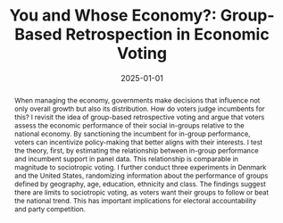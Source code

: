 ---
title: "You and Whose Economy?: Group-Based Retrospection in Economic Voting"
authors:
- Christoffer H. Dausgaard
date: 2025-01-01
publishDate: '2024-05-18T19:09:55.105194Z'
publication: "Conditionally accepted, American Journal of Political Science"
abstract: "When managing the economy, governments make decisions that influence not only overall growth but also its distribution. How do voters judge incumbents for this? I revisit the idea of group-based retrospective voting and argue that voters assess the economic performance of their social in-groups relative to the national economy. By sanctioning the incumbent for in-group performance, voters can incentivize policy-making that better aligns with their interests. I test the theory, first, by estimating the relationship between in-group performance and incumbent support in panel data. This relationship is comparable in magnitude to sociotropic voting. I further conduct three experiments in Denmark and the United States, randomizing information about the performance of groups defined by geography, age, education, ethnicity and class. The findings suggest there are limits to sociotropic voting, as voters want their groups to follow or beat the national trend. This has important implications for electoral accountability and party competition."
#summary: How do voters judge incumbents for unequal economic developments? In this paper, I argue that voters engage in group-based retrospection, i.e. hold the government accountable for economic conditions of their in-groups, especially compared to national growth. I find support for the psychological mechanism in three experiments in Denmark and the US across a wide range of social in-groups.
tags: economic voting, social groups
featured: false
featured_graph: "graph1.png"
---